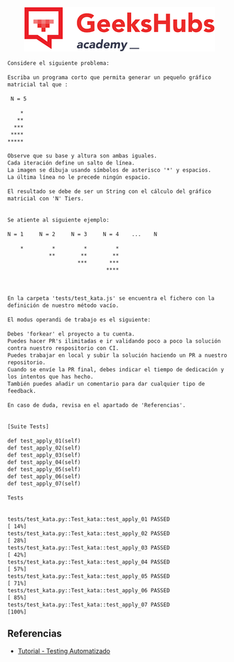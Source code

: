 <p align="center">
    <img src="https://github.com/GeeksHubsAcademy/2020-geekshubs-media/blob/master/image/logo.png" >	
</p>


    Considere el siguiente problema:

    Escriba un programa corto que permita generar un pequeño gráfico matricial tal que :
    
     N = 5 
    
        *
       **
      ***
     ****
    *****

    Observe que su base y altura son ambas iguales.
    Cada iteración define un salto de línea.
    La imagen se dibuja usando símbolos de asterisco '*' y espacios.
    La última línea no le precede ningún espacio.   
    
    El resultado se debe de ser un String con el cálculo del gráfico matricial con 'N' Tiers.
    
    
    Se atiente al siguiente ejemplo:
   
    N = 1     N = 2     N = 3     N = 4    ...    N
    
        *         *         *         *          
                 **        **        **        
                          ***       ***       
                                   ****      
                                  
    

    En la carpeta 'tests/test_kata.js' se encuentra el fichero con la definición de nuestro método vacío.
    
    El modus operandi de trabajo es el siguiente:
    
    Debes 'forkear' el proyecto a tu cuenta.
    Puedes hacer PR's ilimitadas e ir validando poco a poco la solución contra nuestro respositorio con CI.
    Puedes trabajar en local y subir la solución haciendo un PR a nuestro repositorio.
    Cuando se envíe la PR final, debes indicar el tiempo de dedicación y los intentos que has hecho.
    También puedes añadir un comentario para dar cualquier tipo de feedback.
    
    En caso de duda, revisa en el apartado de 'Referencias'.       
    

    [Suite Tests]
    
    def test_apply_01(self)
    def test_apply_02(self)
    def test_apply_03(self)
    def test_apply_04(self)
    def test_apply_05(self)
    def test_apply_06(self)
    def test_apply_07(self)

    Tests
	
	
	tests/test_kata.py::Test_kata::test_apply_01 PASSED                                            [ 14%]
    tests/test_kata.py::Test_kata::test_apply_02 PASSED                                            [ 28%]
    tests/test_kata.py::Test_kata::test_apply_03 PASSED                                            [ 42%]
    tests/test_kata.py::Test_kata::test_apply_04 PASSED                                            [ 57%] 
    tests/test_kata.py::Test_kata::test_apply_05 PASSED                                            [ 71%] 
    tests/test_kata.py::Test_kata::test_apply_06 PASSED                                            [ 85%]
    tests/test_kata.py::Test_kata::test_apply_07 PASSED                                            [100%]

## Referencias

* [Tutorial - Testing Automatizado](https://github.com/GeeksHubsAcademy/2020-js-vanilla-testing-FFFF/blob/master/README.md)
